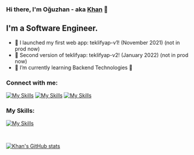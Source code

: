 ### Hi there, I'm Oğuzhan - aka [Khan][website] 👋 

## I'm a Software Engineer.

- 🔭 I launched my first web app: teklifyap-v1! (November 2021) (not in prod now)
- 🔭 Second version of teklifyap: teklifyap-v2! (January 2022) (not in prod now)
- 🌱 I’m currently learning Backend Technologies 💪

### Connect with me:

[![My Skills](https://skillicons.dev/icons?i=devto,&theme=light)][website]
[![My Skills](https://skillicons.dev/icons?i=linkedin,&theme=light)][linkedin]
[![My Skills](https://skillicons.dev/icons?i=instagram,&theme=light)][instagram]

### My Skills:

[![My Skills](https://skillicons.dev/icons?i=java,spring,postgres,mongodb,docker,linux,rabbitmq,svelte,react,&theme=light)](https://skillicons.dev)

[website]: https://oguzhanercelik.dev
[instagram]: https://www.instagram.com/oguzhanercelik/
[linkedin]: https://www.linkedin.com/in/oguzhanercelik/

<br />

[![Khan's GitHub stats](https://github-readme-stats.vercel.app/api?username=lKhanl)](https://github.com/anuraghazra/github-readme-stats)
